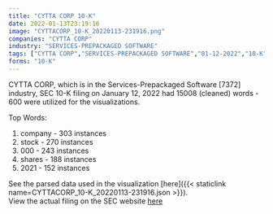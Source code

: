 ```yaml
---
title: "CYTTA CORP 10-K"
date: 2022-01-13T23:19:16
image: "CYTTACORP_10-K_20220113-231916.png"
companies: "CYTTA CORP"
industry: "SERVICES-PREPACKAGED SOFTWARE"
tags: ["CYTTA CORP","SERVICES-PREPACKAGED SOFTWARE","01-12-2022","10-K"]
forms: "10-K"
---
```

CYTTA CORP, which is in the Services-Prepackaged Software [7372] industry, SEC 10-K filing on January 12, 2022 had 15008 (cleaned) words - 600 were utilized for the visualizations.

Top Words:
1. company - 303 instances
2. stock - 270 instances
3. 000 - 243 instances
4. shares - 188 instances
5. 2021 - 152 instances


See the parsed data used in the visualization [here]({{< staticlink name=CYTTACORP_10-K_20220113-231916.json >}}).  
View the actual filing on the SEC website [here](https://www.sec.gov/Archives/edgar/data/1383088/0001477932-22-000209.txt)